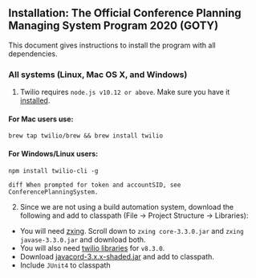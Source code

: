 ## Installation: The Official Conference Planning Managing System Program 2020 (GOTY) 

This document gives instructions to install the program with all dependencies. 

### All systems (Linux, Mac OS X, and Windows)

1. Twilio requires `node.js v10.12 or above`. Make sure you have it [installed](https://nodejs.org/en). 

#### For Mac users use:
```
brew tap twilio/brew && brew install twilio
```
#### For Windows/Linux users:

```
npm install twilio-cli -g
```

```diff When prompted for token and accountSID, see ConferencePlanningSystem.```

2. Since we are not using a build automation system, download the following and add to classpath (File -> Project Structure -> Libraries):
* You will need [zxing](https://www.callicoder.com/qr-code-reader-scanner-in-java-using-zxing/). Scroll down to `zxing core-3.3.0.jar` and `zxing javase-3.3.0.jar` and download both.
* You will also need [twilio libraries](https://www.twilio.com/docs/libraries/java#using-without-a-build-automation-tool) for `v8.3.0`.
* Download [javacord-3.x.x-shaded.jar](https://github.com/Javacord/Javacord/releases/latest) and add to classpath.
* Include `JUnit4` to classpath





